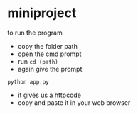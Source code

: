 # miniproject

to run the program 
- copy the folder path
- open the cmd prompt
- run `cd (path)`
- again give the prompt 

```
python app.py
```
- it gives us a httpcode
- copy and paste it in your web browser